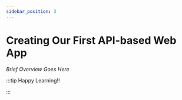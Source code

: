 ```yaml
---
sidebar_position: 3
---
```


# Creating Our First API-based Web App

_Brief Overview Goes Here_

:::tip Happy Learning!!

<QuestButton text="Go To Quest" link="https://app.stackup.dev/quest_page/creating-our-first-api-based-web-app" />

:::
